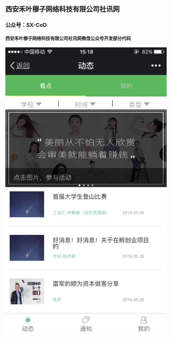 ## 西安禾叶穆子网络科技有限公司社讯网    
### 公众号：SX-CoD 
#### 西安禾叶穆子网络科技有限公司社讯网微信公众号开发部分代码 

![主页](/img/register.PNG)
